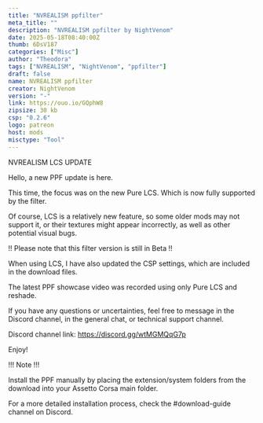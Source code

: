 ```yaml
---
title: "NVREALISM ppfilter"
meta_title: ""
description: "NVREALISM ppfilter by NightVenom"
date: 2025-05-18T08:40:00Z
thumb: 6DsV187
categories: ["Misc"]
author: "Theodora"
tags: ["NVREALISM", "NightVenom", "ppfilter"]
draft: false
name: NVREALISM ppfilter
creator: NightVenom
version: "-"
link: https://ouo.io/GQphW8
zipsize: 30 kb
csp: "0.2.6"
logo: patreon
host: mods
misctype: "Tool"
---
```

NVREALISM LCS UPDATE

Hello, a new PPF update is here.

This time, the focus was on the new Pure LCS.
Which is now fully supported by the filter.

 Of course, LCS is a relatively new feature, so some older mods may not support it, or their textures might appear incorrectly, as well as other potential visual bugs.

!! Please note that this filter version is still in Beta !!

When using LCS, I have also updated the CSP settings, which are included in the download files.

The latest PPF showcase video was recorded using only Pure LCS and reshade.

If you have any questions or uncertainties, feel free to message in the Discord channel, in the general chat, or technical support channel.

Discord channel link: https://discord.gg/wtMGMQqG7p

Enjoy!

!!! Note !!!

Install the PPF manually by placing the extension/system folders from the download into your Assetto Corsa main folder.

For a more detailed installation process, check the #download-guide channel on Discord.